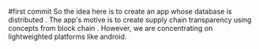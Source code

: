 #first commit
So the idea here is to create an app whose database is distributed . The app's motive is to create supply chain transparency using concepts from block chain . However, we are concentrating on lightweighted platforms like android.
